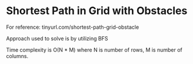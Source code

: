 # Shortest Path in Grid with Obstacles

For reference: tinyurl.com/shortest-path-grid-obstacle

Approach used to solve is by utilizing BFS

Time complexity is O(N * M) where N is number of rows, M is number of columns.
